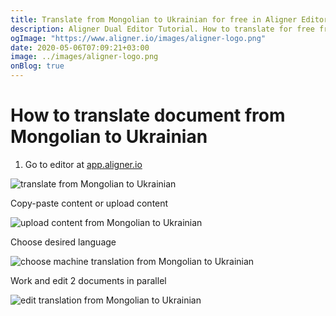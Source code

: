 ```yaml
---
title: Translate from Mongolian to Ukrainian for free in Aligner Editor
description: Aligner Dual Editor Tutorial. How to translate for free from Mongolian to Ukrainian. Aligner is multilingual document management platform. 
ogImage: "https://www.aligner.io/images/aligner-logo.png"
date: 2020-05-06T07:09:21+03:00
image: ../images/aligner-logo.png
onBlog: true
---
```


# How to translate document from Mongolian to Ukrainian

1. Go to editor at [app.aligner.io](https://app.aligner.io "Aligner App web page")

![translate from Mongolian to Ukrainian](../aligner-blank-editor.png "translate from Mongolian to Ukrainian")

Copy-paste content or upload content

![upload content from Mongolian to Ukrainian](../aligner-uploaded-document.png "upload content from Mongolian to Ukrainian")

Choose desired language

![choose machine translation from Mongolian to Ukrainian](../aligner-language-dropdown.png "choose machine translation from Mongolian to Ukrainian")

Work and edit 2 documents in parallel

![edit translation from Mongolian to Ukrainian](../aligner-double-sitded-editor.png "edit translation from Mongolian to Ukrainian")

